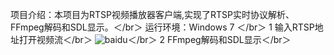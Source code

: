 项目介绍：本项目为RTSP视频播放器客户端,实现了RTSP实时协议解析、FFmpeg解码和SDL显示。＜/br＞
运行环境：Windows 7 ＜/br＞
1 输入RTSP地址打开视频流＜/br＞
![baidu](http://www.baidu.com/img/bdlogo.gif "百度logo")＜/br＞
2 FFmpeg解码和SDL显示＜/br＞
  
